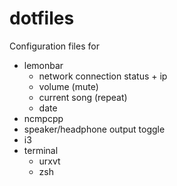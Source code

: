 # dotfiles

Configuration files for 

* lemonbar
  * network connection status + ip
  * volume (mute)
  * current song (repeat)
  * date
* ncmpcpp
* speaker/headphone output toggle
* i3 
* terminal
  * urxvt 
  * zsh

